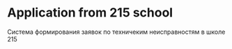 # Application from 215 school
 Система формирования заявок по техничеким неисправностям в школе 215
